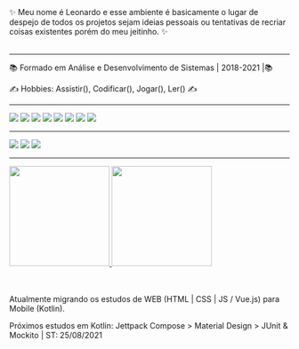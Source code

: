 <br/><br/>
✨ Meu nome é Leonardo e esse ambiente é basicamente o lugar de despejo de todos os projetos sejam ideias pessoais ou tentativas de recriar coisas existentes porém do meu jeitinho. ✨
<br/><br/>

---


📚 Formado em Análise e Desenvolvimento de Sistemas | 2018-2021 |📚

✍ Hobbies: Assistir(), Codificar(), Jogar(), Ler() ✍

<!-- 🖊️ Codepen: [Leozinho](https://codepen.io/leozinhozddev) 🖊️-->

---

![](https://img.shields.io/badge/HTML5-E34F26?style=for-the-badge&logo=html5&logoColor=white)
![](https://img.shields.io/badge/CSS3-1572B6?style=for-the-badge&logo=css3&logoColor=white)
![](https://img.shields.io/badge/JavaScript-F7DF1E?style=for-the-badge&logo=javascript&logoColor=black)
![](https://img.shields.io/badge/Sass-CC6699?style=for-the-badge&logo=sass&logoColor=white)
![](https://img.shields.io/badge/Vue.js-35495E?style=for-the-badge&logo=vue.js&logoColor=4FC08D)
![](https://img.shields.io/badge/React_Native-20232A?style=for-the-badge&logo=react&logoColor=61DAFB)
![](https://img.shields.io/badge/kotlin-%230095D5.svg?style=for-the-badge&logo=kotlin&logoColor=white)
![](https://img.shields.io/badge/figma-%23F24E1E.svg?style=for-the-badge&logo=figma&logoColor=white)

---

<div>
  <a href="https://codepen.io/leozinhozddev" target="_blank"><img src="https://img.shields.io/badge/Codepen-000000?style=for-the-badge&logo=codepen&logoColor=white" target="_blank"></a>
  <a href="https://github.com/lsortudo" target="_blank"><img src="https://img.shields.io/badge/github-%23121011.svg?style=for-the-badge&logo=github&logoColor=white" target="_blank"></a>
  <a href="https://www.linkedin.com/in/leozinhozd/" target="_blank"><img src="https://img.shields.io/badge/linkedin-%230077B5.svg?style=for-the-badge&logo=linkedin&logoColor=white" target="_blank"></a>
</div>

---


<div>
  <a href="https://github.com/lsortudo">
  <img height="180em" src="https://github-readme-stats.vercel.app/api?username=Lsortudo&show_icons=true&theme=dark&include_all_commits=true&count_private=true">
  <img height="180em" src="https://github-readme-stats.vercel.app/api/top-langs/?username=Lsortudo&layout=compact&langs_count=6&theme=dark">
  <a/>
</div>

 
  <br/><br/>
Atualmente migrando os estudos de WEB (HTML | CSS | JS / Vue.js) para Mobile (Kotlin).

Próximos estudos em Kotlin: Jettpack Compose > Material Design > JUnit & Mockito | ST: 25/08/2021
  
  
  
  
  
  
<!--
**Lsortudo/Lsortudo** is a ✨ _special_ ✨ repository because its `README.md` (this file) appears on your GitHub profile.

Here are some ideas to get you started:

- 🔭 I’m currently working on ...
- 🌱 I’m currently learning ...
- 👯 I’m looking to collaborate on ...
- 🤔 I’m looking for help with ...
- 💬 Ask me about ...
- 📫 How to reach me: ...
- 😄 Pronouns: ...
- ⚡ Fun fact: ...
-->

